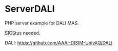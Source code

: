 # ServerDALI
PHP server example for DALI MAS.

SICStus needed.

DALI: https://github.com/AAAI-DISIM-UnivAQ/DALI

